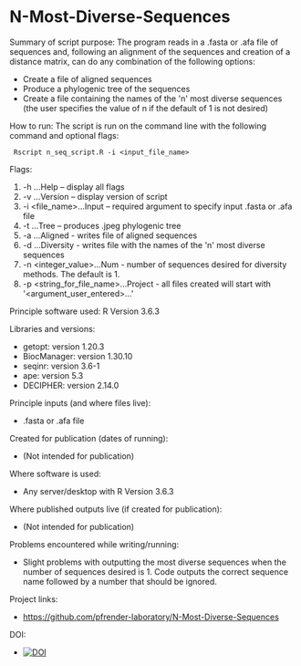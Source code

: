 # N-Most-Diverse-Sequences

Summary of script purpose: The program reads in a .fasta or .afa file of sequences and, following an alignment of the sequences and creation of a distance matrix, can do any combination of the following options:

- Create a file of aligned sequences
- Produce a phylogenic tree of the sequences
- Create a file containing the names of the 'n' most diverse sequences (the user specifies the value of n if the default of 1   is not desired)

How to run: The script is run on the command line with the following command and optional flags:
  
     Rscript n_seq_script.R -i <input_file_name> 

Flags:
1. -h ...Help – display all flags
2. -v ...Version – display version of script
3. -i <file_name>...Input – required argument to specify input .fasta or .afa file
4. -t ...Tree – produces .jpeg phylogenic tree
5. -a ...Aligned - writes file of aligned sequences
6. -d ...Diversity - writes file with the names of the 'n' most diverse sequences
7. -n <integer_value>...Num - number of sequences desired for diversity methods. The default is 1.
8. -p <string_for_file_name>...Project - all files created will start with '<argument_user_entered>...'


Principle software used: R Version 3.6.3

Libraries and versions:

- getopt: version 1.20.3
- BiocManager: version 1.30.10
- seqinr: version 3.6-1
- ape: version 5.3
- DECIPHER: version 2.14.0

Principle inputs (and where files live):
- .fasta or .afa file

Created for publication (dates of running):
- (Not intended for publication)

Where software is used:
- Any server/desktop with R Version 3.6.3

Where published outputs live (if created for publication):
- (Not intended for publication)

Problems encountered while writing/running:
- Slight problems with outputting the most diverse sequences when the number of sequences desired is 1. Code outputs the correct sequence name followed by a number that should be ignored.

Project links:
- https://github.com/pfrender-laboratory/N-Most-Diverse-Sequences

DOI:
- [![DOI](https://zenodo.org/badge/256243360.svg)](https://zenodo.org/badge/latestdoi/256243360)


